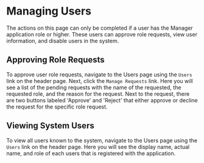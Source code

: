# Managing Users

The actions on this page can only be completed if a user has the
Manager application role or higher. These users can approve role
requests, view user information, and disable users in the system.

## Approving Role Requests

To approve user role requests, navigate to the Users page using the `Users`
link on the header page. Next, click the `Manage Requests` link. Here you will 
see a list of the pending requests with the name of the requested, the requested
role, and the reason for the request. Next to the request, there are two buttons
labeled 'Approve' and 'Reject' that either approve or decline the request for the 
specific role request. 

## Viewing System Users

To view all users known to the system, navigate to the Users page
using the `Users` link on the header page. Here you will see the
display name, actual name, and role of each users that is registered
with the application.

